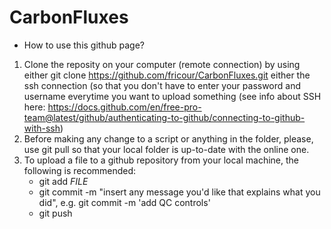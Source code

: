 # CarbonFluxes

- How to use this github page?

1) Clone the reposity on your computer (remote connection) by using either git clone https://github.com/fricour/CarbonFluxes.git either the ssh connection (so that you don't have to enter your password and username everytime you want to upload something (see info about SSH here: https://docs.github.com/en/free-pro-team@latest/github/authenticating-to-github/connecting-to-github-with-ssh)
2) Before making any change to a script or anything in the folder, please, use git pull so that your local folder is up-to-date with the online one.
3) To upload a file to a github repository from your local machine, the following is recommended:
	- git add *FILE*
	- git commit -m "insert any message you'd like that explains what you did", e.g. git commit -m 'add QC controls'
	- git push
